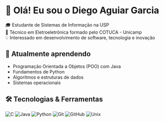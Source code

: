 # 👋 Olá! Eu sou o Diego Aguiar Garcia

🎓 Estudante de Sistemas de Informação na USP  
🔧 Técnico em Eletroeletrônica formado pelo COTUCA - Unicamp  
💡 Interessado em desenvolvimento de software, tecnologia e inovação  


## 🌱 Atualmente aprendendo
- Programação Orientada a Objetos (POO) com Java  
- Fundamentos de Python  
- Algoritmos e estruturas de dados  
- Sistemas operacionais 

## 🛠️ Tecnologias & Ferramentas
![C](https://img.shields.io/badge/-C-00599C?style=flat&logo=c&logoColor=white)
![Java](https://img.shields.io/badge/-Java-007396?style=flat&logo=java&logoColor=white)
![Python](https://img.shields.io/badge/-Python-3776AB?style=flat&logo=python&logoColor=white)
![Git](https://img.shields.io/badge/-Git-F05032?style=flat&logo=git&logoColor=white)
![GitHub](https://img.shields.io/badge/-GitHub-181717?style=flat&logo=github&logoColor=white)
![Unix](https://img.shields.io/badge/-Linux-FCC624?style=flat&logo=linux&logoColor=black)
